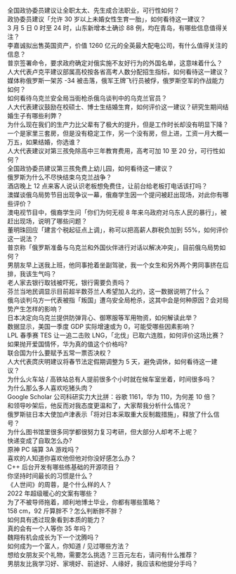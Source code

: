 全国政协委员建议让全职太太、先生成合法职业，可行性如何？  
政协委员建议「允许 30 岁以上未婚女性生育一胎」，如何看待这一建议？  
3 月 5 日 0 时至 24 时，山东新增本土确诊 88 例，均在青岛，有哪些信息值得关注？  
李嘉诚拟出售英国资产，价值 1260 亿元的全英最大配电公司，有什么值得关注的信息？  
普京签署命令，要求政府确定对俄实施不友好行为的外国名单，这意味着什么？  
人大代表卢克平建议部属高校按各省高考人数分配招生指标，如何看待这一建议？  
媒体称俄罗斯一架苏 -34 被击落，俄军王牌飞行员被俘，俄罗斯空军的作战能力如何？  
如何看待乌克兰安全局当街枪杀俄乌谈判中的乌克兰官员？  
人大代表建议鼓励在校硕士、博士生结婚生育，如何评价这一建议？研究生期间结婚生子有哪些利弊？  
为什么现在我们的生产力比父辈有了极大的提升，但是工作时长却没有明显下降？  
一个是家里三套房，但是没有稳定工作，另一个没有房，但上进，工资一月大概一万五，如果结婚，你选谁？  
人大代表建议对第三孩免除高中三年教育费用，高考可加 10 至 20 分，可行性如何？  
全国政协委员建议第三孩免费上幼儿园，如何看待这一建议？  
俄罗斯为什么不尽快结束乌克兰战争？  
酒店晚上 12 点来客人说认识老板想免费住，让前台给老板打电话该打吗？  
澳媒谈俄乌局势节目出现争议一幕，俄裔学生因一个提问被赶出现场，对此你有哪些评价？  
澳电视节目中，俄裔学生问「你们为何无视 8 年来乌政府对乌东人民的暴行」，被赶出现场，说明了哪些问题？  
董明珠回应「建言个税起征点上调」，称可以把高薪人群税负加到 55%，如何评价这一说法？  
普京称「俄罗斯准备与乌克兰和外国伙伴进行对话以解决冲突」，目前俄乌局势如何？  
男朋友早上送我上班，他同事抢着坐副驾驶，我一个女生和另外两个男同事挤在后排，我该生气吗？  
老人家去银行取钱被吓死，银行需要负责吗？  
芬兰当地民调显示目前超半数芬兰人希望加入北约，这一数据说明了什么？  
俄乌谈判乌方一代表被指「叛国」遭乌安全局枪杀，这其中会是何种原因？会对局势产生怎样的影响？  
日本决定向乌克兰提供防弹背心、御寒服等军用物资，如何解读此举？  
数据显示，美国一季度 GDP 实际增速或为 0，可能受哪些因素影响？  
LPL 春季赛 TES 让一追二击败 LNG，「北伐」已取六连胜，如何评价这场比赛？  
如果抛开爱国情怀，华为真的值这个价格吗?  
联合国为什么要赋予五常一票否决权？  
人大代表庹庆明建议将春节法定假期调整为 5 天，避免调休，如何看待这一建议？  
为什么火车站 / 高铁站总有人提前很多个小时就在候车室坐着，时间很多吗？  
为什么那么多人喜欢吃猪头肉？  
Google Scholar 公司科研实力大比拼：谷歌 1161，华为 110，为何差 10 倍？  
和领导吵架后，他反而对我态度更温和了，大家帮我分析什么情况？  
俄罗斯驻日本大使加卢津表示「将对日本采取重大反制裁措施」，释放了什么信号？  
为什么图书馆里很多同学都很努力复习考研，但大部分人却考不上呢？  
快递变成了自取怎么办?  
原神 PC 端算 3A 游戏吗？  
喜欢的人知道你喜欢他但他对你没好感怎么办？  
C++ 后台开发有哪些练基础的开源项目？  
你坚持时间最长的习惯是什么？  
《人世间》的周蓉，是个什么样的人？  
2022 年超级暖心的文案有哪些？  
为了不被导师拖着，顺利地博士毕业，你都有哪些策略？  
158 cm，92 斤算胖不？怎么判断胖不胖？  
如何具有透过现象看到本质的能力？  
真的会有一个人等你 35 年吗？  
魏翔有机会成长为下一个沈腾吗？  
如何成为一个富人，你知道 / 见过哪些方法？  
想给女朋友买个礼物，需要怎么挑选？三百元左右，请问有什么推荐？  
男朋友比我学习好、家境好、前途好、人缘好，我应该和他提分手吗？  
